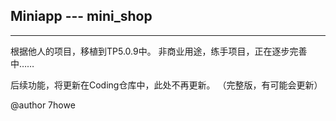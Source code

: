 Miniapp --- mini_shop
-------------------------
-------------------------

根据他人的项目，移植到TP5.0.9中。
非商业用途，练手项目，正在逐步完善中……

后续功能，将更新在Coding仓库中，此处不再更新。
（完整版，有可能会更新）

@author 7howe